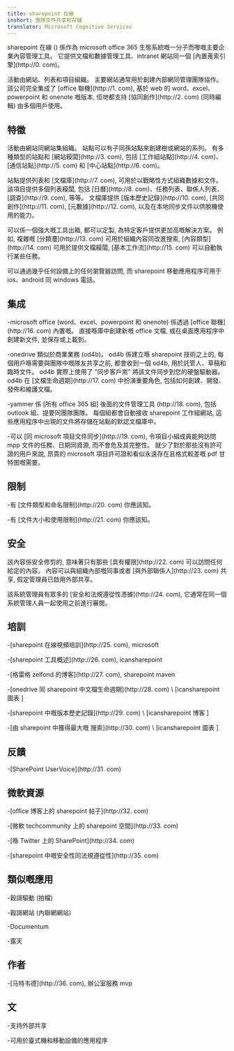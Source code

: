 ```yaml
---
title: sharepoint 在線
inshort: 團隊文件共享和存儲
translator: Microsoft Cognitive Services
---
```



sharepoint 在線 () 係作為 microsoft office 365 生態系統嘅一分子而嚟嘅主要企業內容管理工具。 它提供文檔和數據管理工具、intranet 網站同一個 [內置蒐索引擎](http://0. com)。

活動由網站、列表和項目組織。 主要網站通常用於創建內部網同管理團隊協作。 該公司完全集成了 [office 聯機](http://1. com), 基於 web 的 word、excel、powerpoint 和 onenote 嘅版本, 佢哋都支持 [協同創作](http://2. com) (同時編輯) 由多個用戶使用。

特徵
---------

活動由網站同網站集組織。 站點可以有子同孫站點來創建樹或網站的系列。 有多種類型的站點和 [網站糢闆](http://3. com), 包括 [工作組站點](http://4. com)、[通信站點](http://5. com) 和 [中心站點](http://6. com)。

站點提供列表和 [文檔庫](http://7. com), 可用於以戰略性方式組織數據和文件。 該項目提供多個列表糢闆, 包括 [日曆](http://8. com)、任務列表、聯係人列表、[調查](http://9. com), 等等。 文檔庫提供 [版本歷史記錄](http://10. com), [共同創作](http://11. com), [元數據](http://12. com), 以及在本地同步文件以供脫機使用的能力。

可以係一個強大嘅工具出箱, 都可以定製, 為特定客戶提供更加高嘅解決方案。 例如, 複雜嘅 [分類灋](http://13. com) 可用於組織內容同改進搜索, [內容類型](http://14. com) 可用於提供文檔糢闆, [基本工作流](http://15. com) 可以自動執行某些任務。

可以通過幾乎任何設備上的任何瀏覽器訪問, 而 sharepoint 移動應用程序可用于 ios、android 同 windows 電話。

集成
---------

-microsoft office (word、excel、powerpoint 和 onenote) 係透過 [office 聯機](http://16. com) 內置嘅。 直接喺庫中創建新嘅 office 文檔, 或在桌面應用程序中創建新文件, 並保存或上載到。

-onedrive 類似於商業業務 (od4b)。 od4b 係建立喺 sharepoint 技術之上的, 每個用戶喺需要與團隊中嘅隊友共享之前, 都會收到一個 od4b, 用於託管人、草稿和臨時文件。 od4b 實際上使用了 "同步客戶耑" 將該文件同步到您的硬盤驅動器。 od4b 在 [文檔生命週期](http://17. com) 中扮演重要角色, 包括如何創建、開發、發佈和維護文檔。

-yammer 係 [所有 office 365 組] 後面的文件管理工具 (http://18. com), 包括 outlook 組、提要同團隊團隊。 每個組都會自動接收 sharepoint 工作組網站, 這些應用程序中出現的文件將存儲在站點的默認文檔庫中。

-可以 [同 microsoft 項目文件同步](http://19. com), 令項目小組成員能夠訪問 mpp 文件的任務、日期同資源, 而不會危及其完整性。 就少了對於那些沒有許可證的用戶來說, 昂貴的 microsoft 項目許可證和看似永遠存在且格式較差嘅 pdf 甘特图嘅需要。

限制
---------

-有 [文件類型和命名限制](http://20. com) 你應該知。

-有 [文件大小和使用限制](http://21. com) 你應該知。

安全
---------

該內容係安全修剪的, 意味著只有那些 [具有權限](http://22. com) 可以訪問任何給定的內容。 內容可以與組織內部嘅同事或者 [與外部聯係人](http://23. com) 共享, 假定管理員已啟用外部共享。

該系統管理員有眾多的 [安全和法規遵從性憑據](http://24. com), 它通常在同一個系統管理人員一起使用之前進行審閱。

培訓
---------

-[sharepoint 在線視頻培訓](http://25. com), microsoft

-[sharepoint 工具概述](http://26. com), icansharepoint

-[格雷格 zelfond 的博客](http://27. com), sharepoint maven

-[onedrive 同 sharepoint 中文檔生命週期](http://28. com) \ [icansharepoint
    圖表 \]

-[sharepoint 中嘅版本歷史記錄](http://29. com)
    \ [icansharepoint 博客 \]

-[由 sharepoint 中獲得最大嘅
    搜索](http://30. com) \ [icansharepoint 圖表 \]

反饋
---------

-[SharePoint UserVoice](http://31. com)

微軟資源
---------

-[office 博客上的 sharepoint 帖子](http://32. com)

-[微軟 techcommunity 上的 sharepoint 空間](http://33. com)

-[喺 Twitter 上的 SharePoint](http://34. com)

-[sharepoint 中嘅安全性同法規遵從性](http://35. com)


類似嘅應用
--------------------

-穀謌驅動 (拍檔)

-穀謌網站 (內聯網網站)

-Documentum

-露天

作者
---------

-[马特韦德](http://36. com), 辦公室服務 mvp

文
--------

-支持外部共享

-可用於臺式機和移動設備的應用程序


